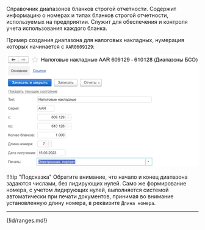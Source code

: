 ﻿Справочник диапазонов бланков строгой отчетности. Содержит информацию о номерах и типах бланков строгой отчетности, используемых на предприятии. Служит для обеспечения и контроля учета использования каждого бланка.

Пример создания диапазона для налоговых накладных, нумерация которых начинается с `AAR0609129`:

![](../img/20230516085244.png)

!!!tip "Подсказка"
	Обратите внимание, что начало и конец диапазона задаются числами, без лидирующих нулей. Само же формирование номера, с учетом лидирующих нулей, выполняется системой автоматически при печати документов, принимая во внимание установленную длину номера, в реквизите `Длина номера`.

---

{!id/ranges.md!}